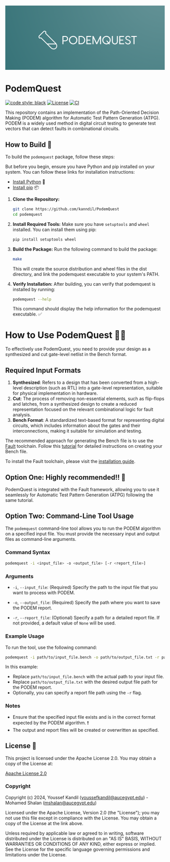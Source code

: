 ![Logo](docs/logo.png)

# PodemQuest

[![code style: black](https://img.shields.io/badge/code%20style-black-000000.svg)](https://github.com/psf/black)
[![License](https://img.shields.io/badge/License-Apache%202.0-blue.svg)](https://opensource.org/licenses/Apache-2.0)
[![CI](https://github.com/kanndil/PodemQuest/actions/workflows/ci.yaml/badge.svg)](https://github.com/kanndil/PodemQuest/actions/workflows/ci.yaml)

This repository contains an implementation of the Path-Oriented Decision Making (PODEM) algorithm for Automatic Test Pattern Generation (ATPG). PODEM is a widely used method in digital circuit testing to generate test vectors that can detect faults in combinational circuits.

## How to Build 🧱

To build the `podemquest` package, follow these steps:

But before you begin, ensure you have Python and pip installed on your system. You can follow these links for installation instructions:

- [Install Python](https://www.python.org/downloads/) 🐍
- [Install pip](https://pip.pypa.io/en/stable/installation/) 📦


1. **Clone the Repository:**
   ```bash
   git clone https://github.com/kanndil/PodemQuest
   cd podemquest
   ```

2. **Install Required Tools:**
   Make sure you have `setuptools` and `wheel` installed. You can install them using pip:
   ```bash
   pip install setuptools wheel
   ```

3. **Build the Package:**
   Run the following command to build the package:
   ```bash
   make
   ```

   This will create the source distribution and wheel files in the dist directory, and link the podemquest executable to your system's PATH.

4. **Verify Installation:**
    After building, you can verify that podemquest is installed by running:
    ```bash
    podemquest --help
    ```
    This command should display the help information for the podemquest executable. ✅


# How to Use PodemQuest 🤔✨

To effectively use PodemQuest, you need to provide your design as a synthesized and cut gate-level netlist in the Bench format. 

## Required Input Formats
1. **Synthesized**: Refers to a design that has been converted from a high-level description (such as RTL) into a gate-level representation, suitable for physical implementation in hardware.
2. **Cut**: The process of removing non-essential elements, such as flip-flops and latches, from a synthesized design to create a reduced representation focused on the relevant combinational logic for fault analysis.
3. **Bench Format**: A standardized text-based format for representing digital circuits, which includes information about the gates and their interconnections, making it suitable for simulation and testing.


The recommended approach for generating the Bench file is to use the [Fault](https://fault.readthedocs.io/en/latest/index.html) toolchain. Follow this [tutorial](https://fault.readthedocs.io/en/latest/usage.html) for detailed instructions on creating your Bench file.

To install the Fault toolchain, please visit the [installation guide](https://fault.readthedocs.io/en/latest/installation.html).

## Option One: Highly recommended!! 🌟
PodemQuest is integrated with the Fault framework, allowing you to use it seamlessly for Automatic Test Pattern Generation (ATPG) following the same tutorial.


## Option Two: Command-Line Tool Usage

The `podemquest` command-line tool allows you to run the PODEM algorithm on a specified input file. You must provide the necessary input and output files as command-line arguments.

### Command Syntax

```bash
podemquest -i <input_file> -o <output_file> [-r <report_file>]
```

### Arguments

- `-i`, `--input_file`: (Required) Specify the path to the input file that you want to process with PODEM.
  
- `-o`, `--output_file`: (Required) Specify the path where you want to save the PODEM report.
  
- `-r`, `--report_file`: (Optional) Specify a path for a detailed report file. If not provided, a default value of `None` will be used.

### Example Usage

To run the tool, use the following command:

```bash
podemquest -i path/to/input_file.bench -o path/to/output_file.txt -r path/to/report_file.txt
```


In this example:
- Replace `path/to/input_file.bench` with the actual path to your input file.
- Replace `path/to/output_file.txt` with the desired output file path for the PODEM report.
- Optionally, you can specify a report file path using the `-r` flag.

### Notes
- Ensure that the specified input file exists and is in the correct format expected by the PODEM algorithm. ❗
- The output and report files will be created or overwritten as specified.


## License 📜

This project is licensed under the Apache License 2.0. You may obtain a copy of the License at:

[Apache License 2.0](http://www.apache.org/licenses/LICENSE-2.0)

### Copyright

Copyright (c) 2024, Youssef Kandil (youssefkandil@aucegypt.edu) - Mohamed Shalan (mshalan@aucegypt.edu)

Licensed under the Apache License, Version 2.0 (the "License"); you may not use this file except in compliance with the License. You may obtain a copy of the License at the link above.

Unless required by applicable law or agreed to in writing, software distributed under the License is distributed on an "AS IS" BASIS, WITHOUT WARRANTIES OR CONDITIONS OF ANY KIND, either express or implied. See the License for the specific language governing permissions and limitations under the License.



